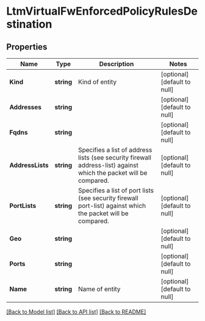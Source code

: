 # LtmVirtualFwEnforcedPolicyRulesDestination

## Properties
Name | Type | Description | Notes
------------ | ------------- | ------------- | -------------
**Kind** | **string** | Kind of entity | [optional] [default to null]
**Addresses** | **string** |  | [optional] [default to null]
**Fqdns** | **string** |  | [optional] [default to null]
**AddressLists** | **string** | Specifies a list of address lists (see security firewall address-list) against which the packet will be compared. | [optional] [default to null]
**PortLists** | **string** | Specifies a list of port lists (see security firewall port-list) against which the packet will be compared. | [optional] [default to null]
**Geo** | **string** |  | [optional] [default to null]
**Ports** | **string** |  | [optional] [default to null]
**Name** | **string** | Name of entity | [optional] [default to null]

[[Back to Model list]](../README.md#documentation-for-models) [[Back to API list]](../README.md#documentation-for-api-endpoints) [[Back to README]](../README.md)


